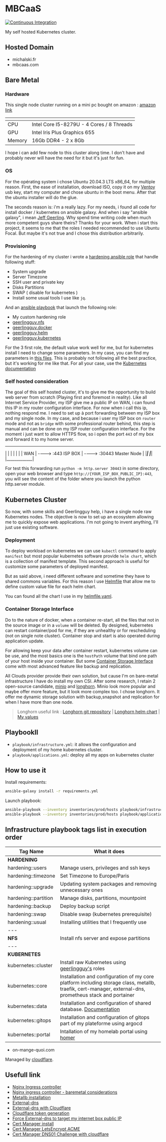# MBCaaS

[![Continuous Integration](https://github.com/BriceMichalski/mbcaas/actions/workflows/ci.yml/badge.svg)](https://github.com/BriceMichalski/mbcaas/actions/workflows/ci.yml)

My self hosted Kubernetes cluster.

## Hosted Domain

- michalski.fr
- mbcaas.com

## Bare Metal

### Hardware
This single node cluster running on a mini pc bought on amazon : [amazon link](https://www.amazon.fr/gp/product/B0919ZGR1R)

| <!-- -->    | <!-- -->    |
|---|---|
| CPU | Intel Core I5-8279U - 4 Cores /  8 Threads |
| GPU | Intel Iris Plus Graphics 655 |
| Memory | 16Gb DDR4 - 2 x 8Gb |


I hope i can add few node to this cluster along time. I don't have and probably never will have the need for it but it's just for fun.

### OS

For the opérating system i chose Ubuntu 20.04.3 LTS x86_64, for multiple reason.
First, the ease of installation, download ISO, copy it on my [Ventoy](https://www.ventoy.net/en/index.html) usb key, start my computer and chose ubuntu in the boot menu. After that the ubuntu installer will do the glue.

The seconds reason is: i'm a really lazy. For my needs, i found all code for install docker / kubernetes on ansible galaxy.
And when i say "ansible galaxy", i mean [Jeff Geerling](https://github.com/geerlingguy). Why spend time writing code when much more competent guys share theirs?
Thanks for your work.
When i start this project, it seems to me that the roles I needed recommended to use Ubuntu Focal. But maybe it's not true and I chose this distribution arbitrarily.

### Provisioning

For the hardening of my cluster i wrote a [hardening ansible role](infrastructure/bare-metal/roles/hardening) that handle following stuff:

- System upgrade
- Server Timezone
- SSH user and private key
- Disks Partitions
- SWAP ( disable for kubernetes )
- Install some usual tools I use like `jq`.

And an [ansible playbook](./infrastructure/bare-metal/playbook/infrastructure.yml) that launch the following role:

- My custom hardening role
- [geerlingguy.nfs](https://github.com/geerlingguy/ansible-role-nfs)
- [geerlingguy.docker](https://github.com/geerlingguy/ansible-role-docker)
- [geerlingguy.helm](https://github.com/geerlingguy/ansible-role-helm)
- [geerlingguy.kubernetes](https://github.com/geerlingguy/ansible-role-kubernetes)

For the 3 first role, the default value work well for me, but for kubernetes install I need to change some parameters.
In my case, you can find my parameters in [this files](./infrastructure/bare-metal/playbook/group_vars/all/kubernetes.yml).
This is probably not following all the best practice, but it's working for me like that.
For all your case, use the [Kubernetes documentation](https://kubernetes.io/docs/home/)

### Self hosted consideration

The goal of this self hosted cluster, it's to give me the opportunity to build web server from scratch (Playing first and foremost in reality).
Like all Internet Service Provider, my ISP give me a public IP on WAN, i can found this IP in my router configuration interface.
For now when i call this ip, nothing respond me. I need to set up à port forwarding between my ISP box and my single node.
In my case, and because i user my ISP box on `router` mode and not as `bridge` with some professional router behind, this step is manual and can be done on my ISP router configuration interface. For the moment i just want to allow HTTPS flow, so i open the port `443` of my box and forward it to my home server.

 ___________            ___________              _____________
|           |          |           |            |             |
|    WAN    | ----> :443  ISP BOX  | ----> :30443 Master Node |
|___________|          |___________|            |_____________|


For test this forwarding run `python -m http.server 30443` in some directory, open your web browser and type `http://{YOUR_ISP_BOX_PUBLIC_IP}:443`, you will see the content of the folder where you launch the python http.server module.

## Kubernetes Cluster

So now, with some skills and Geerlingguy help, i have a single node raw Kubernetes nodes. The objective is now to set up an ecosystem allowing me to quickly expose web applications. I'm not going to invent anything, I'll just use existing software.

### Deployment

To deploy workload on kubernetes we can use `kubectl` command to apply `manifest` but most popular kubernetes software provide `helm chart`, which is a collection of manifest template. This second approach is useful for customize some parameters of deployed manifest.

But as said above, i need different software and sometime they have to shared commons variables. For this reason I use [Helmfile](https://github.com/roboll/helmfile) that allow me to define custom value file for each helm chart.

You can found all the chart I use in my [helmfile.yaml](./kubernetes/helmfile.yaml).

### Container Storage Interface

Do to the nature of docker, when a container re-start, all the files that not in the source image or in a `volume` will be deleted.
By designed, kubernetes can restart container/pod for me, if they are unhealthy or for rescheduling (not on single note cluster).
Container stop and start is also operated during application update.

For allowing keep your data after container restart, kubernetes volume can be use, and the most basics one is the `hostPath` volume that bind one path of your host inside your container. But some [Container Storage Interface](https://kubernetes.io/blog/2019/01/15/container-storage-interface-ga/) come with most advanced feature like backup and replication.

All Clouds provider provide their own solution, but cause I'm on bare-metal infrastructure I have do install my own CSI. After some research, I retain 2 open-source candidate, [minio](https://min.io/) and [longhorn](https://longhorn.io/). Minio look more popular and maybe offer more feature, but it look more complex too. I chose longhorn. It offer me dynamic storage solution with backup,snapshot and replication for when I have more than one node.

> Longhorn useful link :
> [Longhorn git repository](https://github.com/longhorn/longhorn) |
> [Longhorn helm chart](https://github.com/longhorn/charts) |
> [My values](./kubernetes/modules/longhorn.gotmpl)

## PlaybookIl

- `playbook/infrastructure.yml`: it allows the configuration and deployment of my home kubernetes cluster.
- `playbook/applications.yml`: deploy all my apps on kubernetes cluster

## How to use it

Install requirements:

```bash
ansible-galaxy install -r requirements.yml
```

Launch playbook:

```bash
ansible-playbook --inventory inventories/prod/hosts playbook/infrastructure.yml --vault-pass-file ./pwd.vault
ansible-playbook --inventory inventories/prod/hosts playbook/applications.yml --vault-pass-file ./pwd.vault
```

## Infrastructure playbook tags list in execution order

|     Tag Name                      | What it does    |
|     ---                           | ---               |
|     **HARDENING**                 |                   |
|     hardening::users              |  Manage users, privileges and ssh keys |
|     hardening::timezone           |  Set Timezone to Europe/Paris |
|     hardening::upgrade            |  Updating system packages and removing unnecessary ones |
|     hardening::partition          |  Manage disks, partitions, mountpoint |
|     hardening::backup             |  Deploy backup script |
|     hardening::swap               |  Disable swap (kubernetes prerequisite) |
|     hardening::usual              |  Installing utilities that I frequently use |
|     ---                           |                   |
|     **NFS**                       |  Install nfs server and expose partitions |
|     ---                           |                   |
|     **KUBERNETES**                |                   |
|     kubernetes::cluster           |  Install raw Kubernetes using [geerlingguy's](https://github.com/geerlingguy) roles |
|     kubernetes::core              |  Installation and configuration of my core platform including storage class, metallb, traefik, cert-manager, external-dns, prometheus stack and portainer |
|     kubernetes::data              |  Installation and configuration of shared database. [Documentation](./docs/database.md) |
|     kubernetes::gitops            |  Installation and configuration  of gitops part of my plateforme using argocd |
|     kubernetes::portal            |  Intallation of my homelab portal using [homer](https://github.com/bastienwirtz/homer) |




- on-mange-quoi.com

Managed by [cloudflare](https://www.cloudflare.com/).

## Usefull link

- [Nginx Ingress controller](https://kubernetes.github.io/ingress-nginx/)
- [Nginx ingress controller - baremetal considerations](https://kubernetes.github.io/ingress-nginx/deploy/baremetal/)
- [Metallb installation](https://metallb.universe.tf/installation/)
- [External-dns](https://github.com/kubernetes-sigs/external-dns)
- [External-dns with Cloudflare](https://github.com/kubernetes-sigs/external-dns/blob/master/docs/tutorials/cloudflare.md)
- [Cloudflare token generation](https://support.cloudflare.com/hc/fr-fr/articles/200167836-Gestion-des-jetons-et-cl%C3%A9s-de-l-API#12345680)
- [Force External-dns to target my internet box public IP](https://github.com/kubernetes-sigs/external-dns/blob/master/docs/faq.md#are-other-ingress-controllers-supported)
- [Cert Manager install](https://cert-manager.io/docs/installation/)
- [Cert Manager LetsEncrypt ACME](https://cert-manager.io/docs/configuration/acme/)
- [Cert Manager DNS01 Challenge with cloudflare](https://cert-manager.io/docs/configuration/acme/dns01/cloudflare/)
